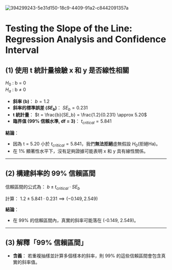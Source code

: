 ![394299243-5e31d150-18c9-4409-91a2-c8442091357a](https://github.com/user-attachments/assets/ccdc64d6-2a72-4010-9f76-e067205deae7)

# Testing the Slope of the Line: Regression Analysis and Confidence Interval
## (1) 使用 t 統計量檢驗 x 和 y 是否線性相關
   $H_0$ : b = 0\
   $H_a$ : b $\ne$ 0
   
- **斜率 (b)**：
  $b = 1.2$
- **斜率的標準誤差 ($SE_b$)**：
  $SE_b = 0.231$
- **t 統計量**：
  $t = \frac{b}{SE_b} = \frac{1.2}{0.231} \approx 5.20$
- **臨界值 (99% 信賴水準, df = 3)**：
  $t_{critical} = 5.841$

**結論**：
- 因為 t = 5.20 小於 $t_{critical} = 5.841$，我們**無法拒絕**虛無假設 $H_0$(拒絕Ha)。
- 在 1% 顯著性水平下，沒有足夠證據可能表明 x 和 y 具有線性關係。
---
## (2) 構建斜率的 99% 信賴區間
信賴區間的公式為：
$b \pm t_{critical} \cdot SE_b$

計算：
$1.2 \pm 5.841 \cdot 0.231 \implies (-0.149, 2.549)$

**結論**：
- 在 99% 的信賴區間內，真實的斜率可能落在 (-0.149, 2.549)。
---
## (3) 解釋「99% 信賴區間」

- **含義**：
  若重複抽樣並計算多個樣本的斜率，則 99% 的這些信賴區間會包含真實的斜率值。
